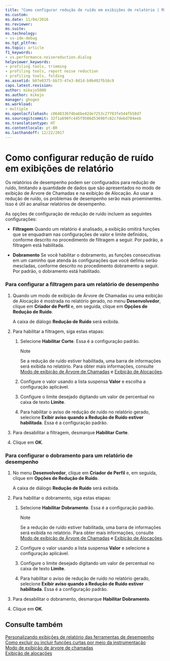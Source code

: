 ```yaml
---
title: "Como configurar redução de ruído em exibições de relatório | Microsoft Docs"
ms.custom: 
ms.date: 11/04/2016
ms.reviewer: 
ms.suite: 
ms.technology:
- vs-ide-debug
ms.tgt_pltfrm: 
ms.topic: article
f1_keywords:
- vs.performance.noisereduction.dialog
helpviewer_keywords:
- profiling tools, trimming
- profiling tools, report noise reduction
- profiling tools, folding
ms.assetid: b07e0375-bb73-47e3-8d1d-b9b492fb16c9
caps.latest.revision: 
author: mikejo5000
ms.author: mikejo
manager: ghogen
ms.workload:
- multiple
ms.openlocfilehash: c0648336f4ba6be42de7253c27703fe544fb58d7
ms.sourcegitcommit: 32f1a690fc445f9586d53698fc82c7debd784eeb
ms.translationtype: HT
ms.contentlocale: pt-BR
ms.lasthandoff: 12/22/2017
---
```

# <a name="how-to-configure-noise-reduction-in-report-views"></a>Como configurar redução de ruído em exibições de relatório
Os relatórios de desempenho podem ser configurados para redução de ruído, limitando a quantidade de dados que são apresentados no modo de exibição de Árvore de Chamadas e na exibição de Alocação. Ao usar a redução de ruído, os problemas de desempenho serão mais proeminentes. Isso é útil ao analisar relatórios de desempenho.  
  
 As opções de configuração de redução de ruído incluem as seguintes configurações:  
  
-   **Filtragem** Quando um relatório é analisado, a exibição omitirá funções que se enquadram nas configurações de valor e limite definidos, conforme descrito no procedimento de filtragem a seguir. Por padrão, a filtragem está habilitada.  
  
-   **Dobramento** Se você habilitar o dobramento, as funções consecutivas em um caminho que atenda às configurações que você definiu serão mescladas, conforme descrito no procedimento dobramento a seguir. Por padrão, o dobramento está habilitado.  
  
### <a name="to-configure-trimming-for-a-performance-report"></a>Para configurar a filtragem para um relatório de desempenho  
  
1.  Quando um modo de exibição de Árvore de Chamadas ou uma exibição de Alocação é mostrada no relatório gerado, no menu **Desenvolvedor**, clique em **Criador de Perfil** e, em seguida, clique em **Opções de Redução de Ruído**.  
  
     A caixa de diálogo **Redução de Ruído** será exibida.  
  
2.  Para habilitar a filtragem, siga estas etapas:  
  
    1.  Selecione **Habilitar Corte**. Essa é a configuração padrão.  
  
        > [!NOTE]
        >  Se a redução de ruído estiver habilitada, uma barra de informações será exibida no relatório. Para obter mais informações, consulte [Modo de exibição de Árvore de Chamadas](../profiling/call-tree-view.md) e [Exibição de Alocações](../profiling/dotnet-memory-allocations-view.md).  
  
    2.  Configure o valor usando a lista suspensa **Valor** e escolha a configuração aplicável.  
  
    3.  Configure o limite desejado digitando um valor de percentual no caixa de texto **Limite**.  
  
    4.  Para habilitar o aviso de redução de ruído no relatório gerado, selecione **Exibir aviso quando a Redução de Ruído estiver habilitada**. Essa é a configuração padrão.  
  
3.  Para desabilitar a filtragem, desmarque **Habilitar Corte**.  
  
4.  Clique em **OK**.  
  
### <a name="to-configure-folding-for-a-performance-report"></a>Para configurar o dobramento para um relatório de desempenho  
  
1.  No menu **Desenvolvedor**, clique em **Criador de Perfil** e, em seguida, clique em **Opções de Redução de Ruído**.  
  
     A caixa de diálogo **Redução de Ruído** será exibida.  
  
2.  Para habilitar o dobramento, siga estas etapas:  
  
    1.  Selecione **Habilitar Dobramento**. Essa é a configuração padrão.  
  
        > [!NOTE]
        >  Se a redução de ruído estiver habilitada, uma barra de informações será exibida no relatório. Para obter mais informações, consulte [Modo de exibição de Árvore de Chamadas](../profiling/call-tree-view.md) e [Exibição de Alocações](../profiling/dotnet-memory-allocations-view.md).  
  
    2.  Configure o valor usando a lista suspensa **Valor** e selecione a configuração aplicável.  
  
    3.  Configure o limite desejado digitando um valor de percentual no caixa de texto **Limite**.  
  
    4.  Para habilitar o aviso de redução de ruído no relatório gerado, selecione **Exibir aviso quando a Redução de Ruído estiver habilitada**. Essa é a configuração padrão.  
  
3.  Para desabilitar o dobramento, desmarque **Habilitar Dobramento**.  
  
4.  Clique em **OK**.  
  
## <a name="see-also"></a>Consulte também  
 [Personalizando exibições de relatório das ferramentas de desempenho](../profiling/customizing-performance-tools-report-views.md)   
 [Como excluir ou incluir funções curtas por meio da instrumentação](../profiling/how-to-exclude-or-include-short-functions-from-instrumentation.md)   
 [Modo de exibição de árvore de chamadas](../profiling/call-tree-view.md)   
 [Exibição de alocações](../profiling/dotnet-memory-allocations-view.md)